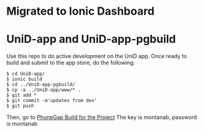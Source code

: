 # Migrated to Ionic Dashboard

# UniD-app and UniD-app-pgbuild

Use this repo to do active development on the UniD app. Once ready to build and submit to the app store, do the following:

```
$ cd UniD-app/ 
$ ionic build
$ cd ../UniD-app-pgbuild/
$ cp -a ../UniD-app/www/* .
$ git add *
$ git commit -m'updates from dev'
$ git push
```

Then, go to [PhoneGap Build for the Project](https://build.phonegap.com/apps/2875972/builds)
The key is montanab, password is montanab
